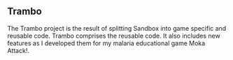 ## Trambo
The Trambo project is the result of splitting Sandbox into game specific and reusable code. Trambo comprises the reusable code.
It also includes new features as I developed them for my malaria educational game Moka Attack!.
